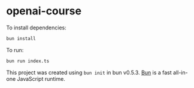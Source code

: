 # openai-course

To install dependencies:

```bash
bun install
```

To run:

```bash
bun run index.ts
```

This project was created using `bun init` in bun v0.5.3. [Bun](https://bun.sh) is a fast all-in-one JavaScript runtime.
